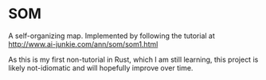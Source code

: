 # SOM

A self-organizing map. Implemented by following the tutorial at
http://www.ai-junkie.com/ann/som/som1.html

As this is my first non-tutorial in Rust, which I am still learning, this
project is likely not-idiomatic and will hopefully improve over time.

